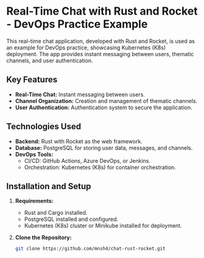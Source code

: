 # Real-Time Chat with Rust and Rocket - DevOps Practice Example

This real-time chat application, developed with Rust and Rocket, is used as an example for DevOps practice, showcasing Kubernetes (K8s) deployment. The app provides instant messaging between users, thematic channels, and user authentication.

## Key Features

- **Real-Time Chat:** Instant messaging between users.
- **Channel Organization:** Creation and management of thematic channels.
- **User Authentication:** Authentication system to secure the application.

## Technologies Used

- **Backend:** Rust with Rocket as the web framework.
- **Database:** PostgreSQL for storing user data, messages, and channels.
- **DevOps Tools:**
  - CI/CD: GitHub Actions, Azure DevOps, or Jenkins.
  - Orchestration: Kubernetes (K8s) for container orchestration.

## Installation and Setup

1. **Requirements:**

   - Rust and Cargo installed.
   - PostgreSQL installed and configured.
   - Kubernetes (K8s) cluster or Minikube installed for deployment.

2. **Clone the Repository:**
   ```bash
   git clone https://github.com/mnsh4/chat-rust-rocket.git
   ```

